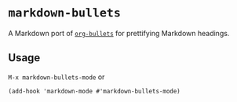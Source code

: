 # `markdown-bullets`

A Markdown port of [`org-bullets`](https://github.com/emacsorphanage/org-bullets) for prettifying Markdown headings.

## Usage

`M-x markdown-bullets-mode` or


``` elisp
(add-hook 'markdown-mode #'markdown-bullets-mode)
```
